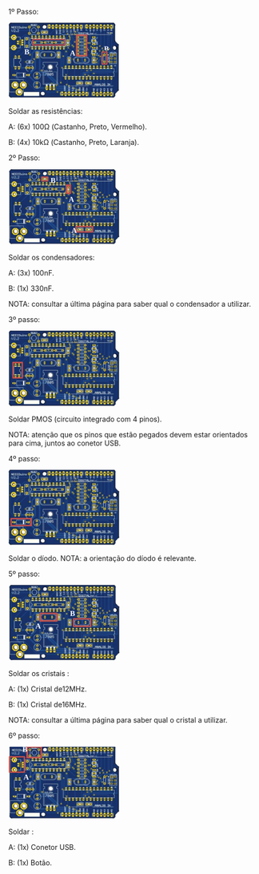 1º Passo:

![Something](first_step.png)

Soldar as resistências:

A: (6x) 100Ω (Castanho, Preto, Vermelho).

B: (4x) 10kΩ (Castanho, Preto, Laranja).


2º Passo:

![Something](second_step.png)

Soldar os condensadores:

A: (3x) 100nF.

B: (1x) 330nF.

NOTA: consultar a última página para saber qual o
condensador a utilizar.


3º passo:

![Something](third_step.png)

Soldar PMOS (circuito integrado com 4 pinos).

NOTA: atenção que os pinos que estão pegados
devem estar orientados para cima, juntos ao conetor
USB.


4º passo:

![Something](fourth_step.png)

Soldar o díodo.
NOTA: a orientação do díodo é relevante.


5º passo:

![Something](fifth_step.png)

Soldar os cristais :

A: (1x) Cristal de12MHz.

B: (1x) Cristal de16MHz.

NOTA: consultar a última página para saber qual o
cristal a utilizar.


6º passo:

![Something](sixth_step.png)

Soldar :

A: (1x) Conetor USB.

B: (1x) Botão.
